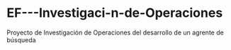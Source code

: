 # EF---Investigaci-n-de-Operaciones
Proyecto de Investigación de Operaciones del desarrollo de un agrente de búsqueda
